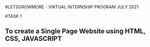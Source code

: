 #LETSGROWMORE - VIRTUAL INTERNSHIP PROGRAM  JULY 2021

#TASK 1

## To create a Single Page Website using **HTML, CSS, JAVASCRIPT**


